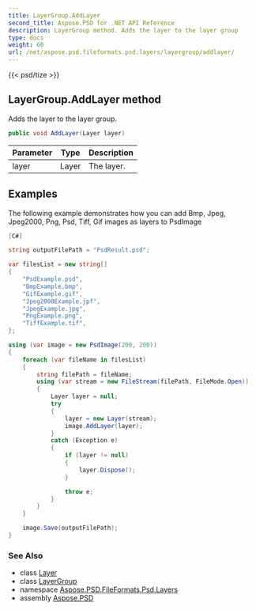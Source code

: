 ```yaml
---
title: LayerGroup.AddLayer
second_title: Aspose.PSD for .NET API Reference
description: LayerGroup method. Adds the layer to the layer group
type: docs
weight: 60
url: /net/aspose.psd.fileformats.psd.layers/layergroup/addlayer/
---
```

{{< psd/tize >}}
## LayerGroup.AddLayer method

Adds the layer to the layer group.

```csharp
public void AddLayer(Layer layer)
```

| Parameter | Type | Description |
| --- | --- | --- |
| layer | Layer | The layer. |

## Examples

The following example demonstrates how you can add Bmp, Jpeg, Jpeg2000, Png, Psd, Tiff, Gif images as layers to PsdImage

```csharp
[C#]

string outputFilePath = "PsdResult.psd";

var filesList = new string[]
{
    "PsdExample.psd",
    "BmpExample.bmp",
    "GifExample.gif",
    "Jpeg2000Example.jpf",
    "JpegExample.jpg",
    "PngExample.png",
    "TiffExample.tif",
};

using (var image = new PsdImage(200, 200))
{
    foreach (var fileName in filesList)
    {
        string filePath = fileName;
        using (var stream = new FileStream(filePath, FileMode.Open))
        {
            Layer layer = null;
            try
            {
                layer = new Layer(stream);
                image.AddLayer(layer);
            }
            catch (Exception e)
            {
                if (layer != null)
                {
                    layer.Dispose();
                }

                throw e;
            }
        }
    }

    image.Save(outputFilePath);
}
```

### See Also

* class [Layer](../../layer/)
* class [LayerGroup](../)
* namespace [Aspose.PSD.FileFormats.Psd.Layers](../../layergroup/)
* assembly [Aspose.PSD](../../../)



